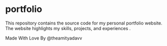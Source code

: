 # portfolio
This repository contains the source code for my personal portfolio website. The website highlights my skills, projects, and experiences .

<p>Made With Love By @theamityadavv</p>
